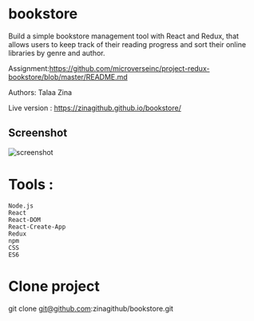 # bookstore
 Build a simple bookstore management tool with React and Redux, that allows users to keep track of their reading progress and sort their online libraries by genre and author.

 
 Assignment:https://github.com/microverseinc/project-redux-bookstore/blob/master/README.md
 
 Authors: Talaa Zina 
 
 Live version : https://zinagithub.github.io/bookstore/
 
 ## Screenshot

![screenshot](https://github.com/zinagithub/zinatalaa.codes/blob/master/src/components/img/bookstore.png)


# Tools :

    Node.js
    React
    React-DOM
    React-Create-App
    Redux
    npm
    CSS
    ES6




# Clone project
   git clone git@github.com:zinagithub/bookstore.git

